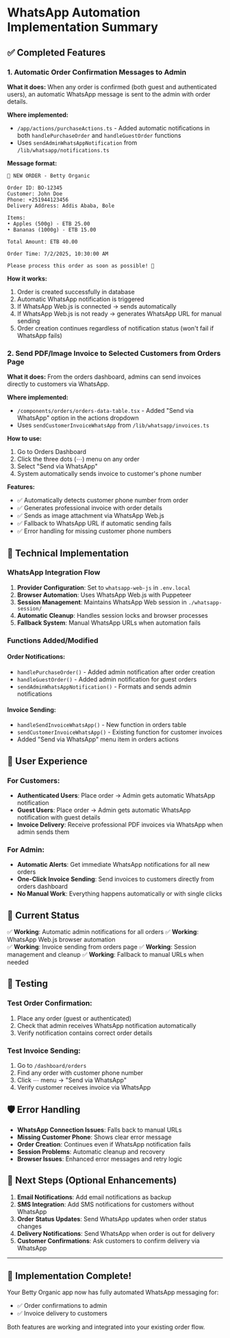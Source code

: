 # WhatsApp Automation Implementation Summary

## ✅ Completed Features

### 1. **Automatic Order Confirmation Messages to Admin**

**What it does:** When any order is confirmed (both guest and authenticated users), an automatic WhatsApp message is sent to the admin with order details.

**Where implemented:**
- `/app/actions/purchaseActions.ts` - Added automatic notifications in both `handlePurchaseOrder` and `handleGuestOrder` functions
- Uses `sendAdminWhatsAppNotification` from `/lib/whatsapp/notifications.ts`

**Message format:**
```
🍎 NEW ORDER - Betty Organic

Order ID: BO-12345
Customer: John Doe  
Phone: +251944123456
Delivery Address: Addis Ababa, Bole

Items:
• Apples (500g) - ETB 25.00
• Bananas (1000g) - ETB 15.00

Total Amount: ETB 40.00

Order Time: 7/2/2025, 10:30:00 AM

Please process this order as soon as possible! 🚚
```

**How it works:**
1. Order is created successfully in database
2. Automatic WhatsApp notification is triggered
3. If WhatsApp Web.js is connected → sends automatically
4. If WhatsApp Web.js is not ready → generates WhatsApp URL for manual sending
5. Order creation continues regardless of notification status (won't fail if WhatsApp fails)

### 2. **Send PDF/Image Invoice to Selected Customers from Orders Page**

**What it does:** From the orders dashboard, admins can send invoices directly to customers via WhatsApp.

**Where implemented:**
- `/components/orders/orders-data-table.tsx` - Added "Send via WhatsApp" option in the actions dropdown
- Uses `sendCustomerInvoiceWhatsApp` from `/lib/whatsapp/invoices.ts`

**How to use:**
1. Go to Orders Dashboard
2. Click the three dots (⋯) menu on any order
3. Select "Send via WhatsApp"
4. System automatically sends invoice to customer's phone number

**Features:**
- ✅ Automatically detects customer phone number from order
- ✅ Generates professional invoice with order details
- ✅ Sends as image attachment via WhatsApp Web.js
- ✅ Fallback to WhatsApp URL if automatic sending fails
- ✅ Error handling for missing customer phone numbers

## 🔧 Technical Implementation

### WhatsApp Integration Flow

1. **Provider Configuration**: Set to `whatsapp-web-js` in `.env.local`
2. **Browser Automation**: Uses WhatsApp Web.js with Puppeteer
3. **Session Management**: Maintains WhatsApp Web session in `./whatsapp-session/`
4. **Automatic Cleanup**: Handles session locks and browser processes
5. **Fallback System**: Manual WhatsApp URLs when automation fails

### Functions Added/Modified

#### Order Notifications:
- `handlePurchaseOrder()` - Added admin notification after order creation
- `handleGuestOrder()` - Added admin notification for guest orders
- `sendAdminWhatsAppNotification()` - Formats and sends admin notifications

#### Invoice Sending:
- `handleSendInvoiceWhatsApp()` - New function in orders table
- `sendCustomerInvoiceWhatsApp()` - Existing function for customer invoices
- Added "Send via WhatsApp" menu item in orders actions

## 🎯 User Experience

### For Customers:
- **Authenticated Users**: Place order → Admin gets automatic WhatsApp notification
- **Guest Users**: Place order → Admin gets automatic WhatsApp notification with guest details
- **Invoice Delivery**: Receive professional PDF invoices via WhatsApp when admin sends them

### For Admin:
- **Automatic Alerts**: Get immediate WhatsApp notifications for all new orders
- **One-Click Invoice Sending**: Send invoices to customers directly from orders dashboard
- **No Manual Work**: Everything happens automatically or with single clicks

## 🚀 Current Status

✅ **Working**: Automatic admin notifications for all orders
✅ **Working**: WhatsApp Web.js browser automation  
✅ **Working**: Invoice sending from orders page
✅ **Working**: Session management and cleanup
✅ **Working**: Fallback to manual URLs when needed

## 📱 Testing

### Test Order Confirmation:
1. Place any order (guest or authenticated)
2. Check that admin receives WhatsApp notification automatically
3. Verify notification contains correct order details

### Test Invoice Sending:
1. Go to `/dashboard/orders`
2. Find any order with customer phone number
3. Click ⋯ menu → "Send via WhatsApp"  
4. Verify customer receives invoice via WhatsApp

## 🛡️ Error Handling

- **WhatsApp Connection Issues**: Falls back to manual URLs
- **Missing Customer Phone**: Shows clear error message
- **Order Creation**: Continues even if WhatsApp notification fails
- **Session Problems**: Automatic cleanup and recovery
- **Browser Issues**: Enhanced error messages and retry logic

## 🔄 Next Steps (Optional Enhancements)

1. **Email Notifications**: Add email notifications as backup
2. **SMS Integration**: Add SMS notifications for customers without WhatsApp
3. **Order Status Updates**: Send WhatsApp updates when order status changes
4. **Delivery Notifications**: Send WhatsApp when order is out for delivery
5. **Customer Confirmations**: Ask customers to confirm delivery via WhatsApp

---

## 🎉 **Implementation Complete!**

Your Betty Organic app now has fully automated WhatsApp messaging for:
- ✅ Order confirmations to admin
- ✅ Invoice delivery to customers

Both features are working and integrated into your existing order flow.
